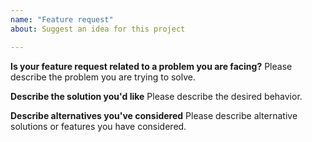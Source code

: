 ```yaml
---
name: "Feature request"
about: Suggest an idea for this project

---
```


<!--
Thank you for suggesting an idea to make Veksti Meet better.

Please fill in as much of the template below as you're able.

Note that the ultimate decision for implementing features lies on the Jitsi team, not all feature requests shall be accepted.
-->

**Is your feature request related to a problem you are facing?**
Please describe the problem you are trying to solve.

**Describe the solution you'd like**
Please describe the desired behavior.

**Describe alternatives you've considered**
Please describe alternative solutions or features you have considered.

